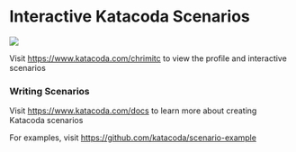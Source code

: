 # Interactive Katacoda Scenarios

[![](http://shields.katacoda.com/katacoda/chrimitc/count.svg)](https://www.katacoda.com/chrimitc "Get your profile on Katacoda.com")

Visit https://www.katacoda.com/chrimitc to view the profile and interactive scenarios

### Writing Scenarios
Visit https://www.katacoda.com/docs to learn more about creating Katacoda scenarios

For examples, visit https://github.com/katacoda/scenario-example
